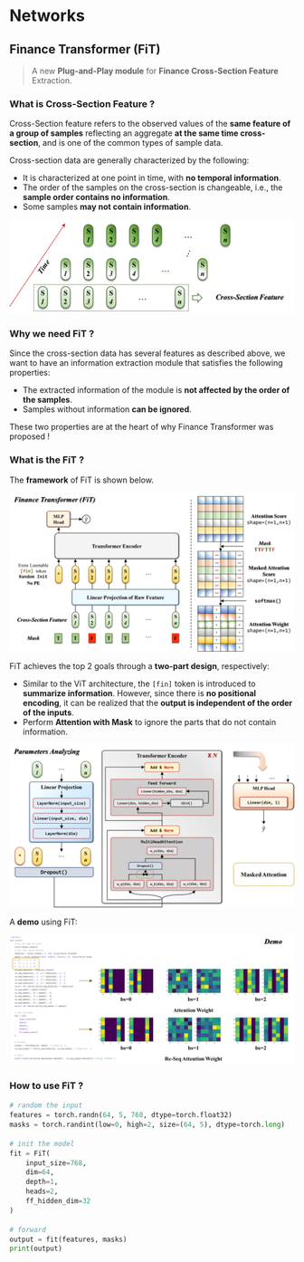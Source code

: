 # Networks

## Finance Transformer (FiT)

> A new **Plug-and-Play module** for **Finance Cross-Section Feature** Extraction.

### What is Cross-Section Feature ?

Cross-Section feature refers to the observed values of the **same feature of a group of samples** reflecting an aggregate **at the same time cross-section**, and is one of the common types of sample data.

Cross-section data are generally characterized by the following:
- It is characterized at one point in time, with **no temporal information**.
- The order of the samples on the cross-section is changeable, i.e., the **sample order contains no information**.
- Some samples **may not contain information**.

<img src="./README.assets/What is Cross-Section Feature.png" alt="What is Cross-Section Feature.png" style="zoom:60%;" />

### Why we need FiT ?

Since the cross-section data has several features as described above, we want to have an information extraction module that satisfies the following properties:
- The extracted information of the module is **not affected by the order of the samples**.
- Samples without information **can be ignored**.

These two properties are at the heart of why Finance Transformer was proposed !

### What is the FiT ?

The **framework** of FiT is shown below.

<img src="./README.assets/FiT_Framework.png" alt="FiT_Framework.png" style="zoom:50%;" />

FiT achieves the top 2 goals through a **two-part design**, respectively:
- Similar to the ViT architecture, the `[fin]` token is introduced to **summarize information**. However, since there is **no positional encoding**, it can be realized that the **output is independent of the order of the inputs**.
- Perform **Attention with Mask** to ignore the parts that do not contain information.

<img src="./README.assets/detail_of_FiT.png" alt="detail_of_FiT.png" style="zoom:50%;" />

A **demo** using FiT:

<img src="./README.assets/FiT_Demo.png" alt="FiT_Demo.png" style="zoom:50%;" />

### How to use FiT ?

```python
# random the input
features = torch.randn(64, 5, 768, dtype=torch.float32)
masks = torch.randint(low=0, high=2, size=(64, 5), dtype=torch.long)

# init the model
fit = FiT(
    input_size=768,
    dim=64,
    depth=1,
    heads=2,
    ff_hidden_dim=32
)

# forward
output = fit(features, masks)
print(output)
```

